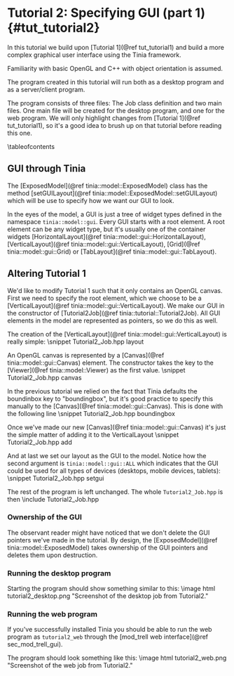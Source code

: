 Tutorial 2: Specifying GUI (part 1){#tut_tutorial2}
===

In this tutorial we build upon [Tutorial 1](@ref tut_tutorial1) and build a more
complex graphical user interface using the Tinia framework.

Familiarity with basic OpenGL and C++ with object orientation is assumed.

The program created in this tutorial will run both as a desktop program and as a
server/client program.

The program consists of three files: The Job class definition and two main files. One
main file will be created for the desktop program, and one for the web program.
We will only highlight changes from [Tutorial 1](@ref tut_tutorial1), so it's a good
idea to brush up on that tutorial before reading this one.

\tableofcontents

GUI through Tinia
---
The [ExposedModel](@ref tinia::model::ExposedModel) class has the method
[setGUILayout](@ref tinia::model::ExposedModel::setGUILayout) which will be use
to specify how we want our GUI to look.

In the eyes of the model, a GUI is just a tree of widget types defined in the
namespace `tinia::model::gui`. Every GUI starts with a root element. A root element
can be any widget type, but it's usually one of the container widgets
[HorizontalLayout](@ref tinia::model::gui::HorizontalLayout),
[VerticalLayout](@ref tinia::model::gui::VerticalLayout),
[Grid](@ref tinia::model::gui::Grid) or [TabLayout](@ref tinia::model::gui::TabLayout).

Altering Tutorial 1
---
We'd like to modify Tutorial 1 such that it only contains an OpenGL canvas.
First we need to specify the root element, which we choose to be a
[VerticalLayout](@ref tinia::model::gui::VerticalLayout). We make our GUI in
the constructor of [Tutorial2Job](@ref tinia::tutorial::Tutorial2Job).
All GUI elements in
the model are represented as pointers, so we do this as well.

The creation of the [VerticalLayout](@ref tinia::model::gui::VerticalLayout)
is really simple:
\snippet Tutorial2_Job.hpp layout

An OpenGL canvas is represented by a [Canvas](@ref tinia::model::gui::Canvas) element.
The constructor takes the key to the [Viewer](@ref tinia::model::Viewer) as
the first value.
\snippet Tutorial2_Job.hpp canvas

In the previous tutorial we relied on the fact that Tinia defaults the boundinbox
key to "boundingbox", but it's good practice to specify this manually to the
[Canvas](@ref tinia::model::gui::Canvas). This is done with the following line
\snippet Tutorial2_Job.hpp boundingbox

Once we've made our new [Canvas](@ref tinia::model::gui::Canvas) it's just the
simple matter of adding it to the VerticalLayout
\snippet Tutorial2_Job.hpp add

And at last we set our layout as the GUI to the model. Notice how the second argument
is `tinia::model::gui::ALL` which indicates that the GUI could be used
for all types of devices (desktops, mobile devices, tablets):
\snippet Tutorial2_Job.hpp setgui

The rest of the program is left unchanged. The whole `Tutorial2_Job.hpp` is then
\include Tutorial2_Job.hpp

### Ownership of the GUI
The observant reader might have noticed that we don't delete the GUI pointers we've
made in the tutorial. By design, the [ExposedModel](@ref tinia::model::ExposedModel)
takes ownership of the GUI pointers and deletes them upon destruction.

### Running the desktop program
Starting the program should show something similar to this:
\image html tutorial2_desktop.png "Screenshot of the desktop job from Tutorial2."


### Running the web program
If you've successfully installed Tinia you should be able to run the web program
as `tutorial2_web` through the [mod_trell web interface](@ref sec_mod_trell_gui).

The program should look something like this:
\image html tutorial2_web.png "Screenshot of the web job from Tutorial2."



